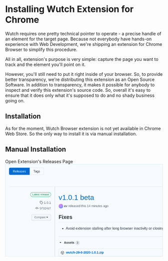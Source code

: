 # Installing Wutch Extension for Chrome

Wutch requires one pretty technical pointer to operate - a precise handle of an element for the target page. Because not everybody have hands-on experience with Web Development, we're shipping an extension for Chrome Browser to simplify this procedure.

All in all, extension's purpose is very simple: capture the page you want to track and the element you'll point on it. 

However, you'll still need to put it right inside of your browser. So, to provide better transparency, we're distributing this extension as an Open Source Software. In addition to transparency, it makes it possible for anybody to inspect and verify this extension's source code. So, overall it's easy to ensure that it does only what it's supposed to do and no shady business going on.

## Installation

As for the moment, Wutch Browser extension is not yet available in Chrome Web Store. So the only way to install it is via manual installation.

## Manual Installation

Open Extension's Releases Page
![Screenshot of GitHub releases page](/images/docs/extension-releases.png)